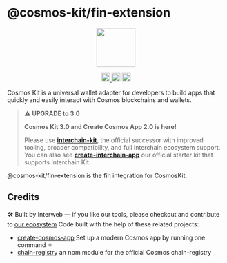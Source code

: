 # @cosmos-kit/fin-extension

<p align="center" width="100%">
    <img height="90" src="https://user-images.githubusercontent.com/545047/190171432-5526db8f-9952-45ce-a745-bea4302f912b.svg" />
</p>

<p align="center" width="100%">
  <a href="https://github.com/hyperweb-io/cosmos-kit/actions/workflows/run-tests.yml">
    <img height="20" src="https://github.com/hyperweb-io/cosmos-kit/actions/workflows/run-tests.yml/badge.svg" />
  </a>
   <a href="https://github.com/hyperweb-io/cosmos-kit/blob/main/wallets/fin-extension/LICENSE"><img height="20" src="https://img.shields.io/badge/license-BSD%203--Clause%20Clear-blue.svg"></a>
   <a href="https://www.npmjs.com/package/@cosmos-kit/fin-extension"><img height="20" src="https://img.shields.io/github/package-json/v/hyperweb-io/cosmos-kit?filename=wallets%2Ffin-extension%2Fpackage.json"></a>
</p>

Cosmos Kit is a universal wallet adapter for developers to build apps that quickly and easily interact with Cosmos blockchains and wallets.

> **⚠️ UPGRADE to 3.0**
> 
> **Cosmos Kit 3.0 and Create Cosmos App 2.0 is here!**
> 
> Please use [**interchain-kit**](https://github.com/hyperweb-io/interchain-kit), the official successor with improved tooling, broader compatibility, and full Interchain ecosystem support.
> You can also see [**create-interchain-app**](https://github.com/hyperweb-io/create-interchain-app) our official starter kit that supports Interchain Kit.

@cosmos-kit/fin-extension is the fin integration for CosmosKit.

## Credits

🛠 Built by Interweb — if you like our tools, please checkout and contribute to [our ecosystem](https://interweb.co)
Code built with the help of these related projects:

- [create-cosmos-app](https://github.com/hyperweb-io/create-cosmos-app) Set up a modern Cosmos app by running one command ⚛️
- [chain-registry](https://github.com/hyperweb-io/chain-registry) an npm module for the official Cosmos chain-registry
